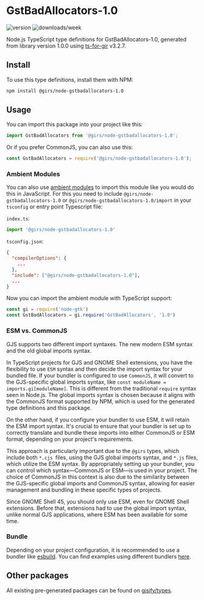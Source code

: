 
# GstBadAllocators-1.0

![version](https://img.shields.io/npm/v/@girs/node-gstbadallocators-1.0)
![downloads/week](https://img.shields.io/npm/dw/@girs/node-gstbadallocators-1.0)


Node.js TypeScript type definitions for GstBadAllocators-1.0, generated from library version 1.0.0 using [ts-for-gir](https://github.com/gjsify/ts-for-gir) v3.2.7.


## Install

To use this type definitions, install them with NPM:
```bash
npm install @girs/node-gstbadallocators-1.0
```

## Usage

You can import this package into your project like this:
```ts
import GstBadAllocators from '@girs/node-gstbadallocators-1.0';
```

Or if you prefer CommonJS, you can also use this:
```ts
const GstBadAllocators = require('@girs/node-gstbadallocators-1.0');
```

### Ambient Modules

You can also use [ambient modules](https://github.com/gjsify/ts-for-gir/tree/main/packages/cli#ambient-modules) to import this module like you would do this in JavaScript.
For this you need to include `@girs/node-gstbadallocators-1.0` or `@girs/node-gstbadallocators-1.0/import` in your `tsconfig` or entry point Typescript file:

`index.ts`:
```ts
import '@girs/node-gstbadallocators-1.0'
```

`tsconfig.json`:
```json
{
  "compilerOptions": {
    ...
  },
  "include": ["@girs/node-gstbadallocators-1.0"],
  ...
}
```

Now you can import the ambient module with TypeScript support: 

```ts
const gi = require('node-gtk')
const GstBadAllocators = gi.require('GstBadAllocators', '1.0')
```



### ESM vs. CommonJS

GJS supports two different import syntaxes. The new modern ESM syntax and the old global imports syntax.

In TypeScript projects for GJS and GNOME Shell extensions, you have the flexibility to use `ESM` syntax and then decide the import syntax for your bundled file. If your bundler is configured to use `CommonJS`, it will convert to the GJS-specific global imports syntax, like `const moduleName = imports.gi[moduleName]`. This is different from the traditional `require` syntax seen in Node.js. The global imports syntax is chosen because it aligns with the CommonJS format supported by NPM, which is used for the generated type definitions and this package.

On the other hand, if you configure your bundler to use ESM, it will retain the ESM import syntax. It's crucial to ensure that your bundler is set up to correctly translate and bundle these imports into either CommonJS or ESM format, depending on your project's requirements.

This approach is particularly important due to the `@girs` types, which include both `*.cjs `files, using the GJS global imports syntax, and `*.js` files, which utilize the ESM syntax. By appropriately setting up your bundler, you can control which syntax—CommonJS or ESM—is used in your project. The choice of CommonJS in this context is also due to the similarity between the GJS-specific global imports and CommonJS syntax, allowing for easier management and bundling in these specific types of projects.

Since GNOME Shell 45, you should only use ESM, even for GNOME Shell extensions. Before that, extensions had to use the global import syntax, unlike normal GJS applications, where ESM has been available for some time.

### Bundle

Depending on your project configuration, it is recommended to use a bundler like [esbuild](https://esbuild.github.io/). You can find examples using different bundlers [here](https://github.com/gjsify/ts-for-gir/tree/main/examples).

## Other packages

All existing pre-generated packages can be found on [gjsify/types](https://github.com/gjsify/types).

